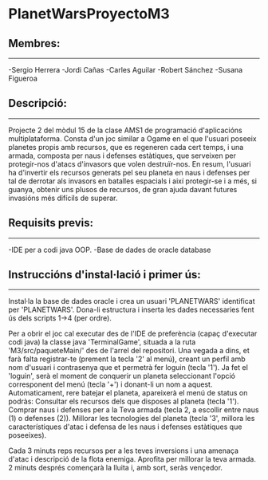 # PlanetWarsProyectoM3
## Membres:
---
-Sergio Herrera
-Jordi Cañas
-Carles Aguilar
-Robert Sánchez
-Susana Figueroa

## Descripció:
---
Projecte 2 del mòdul 15 de la clase AMS1 de programació d'aplicacións multiplataforma.
Consta d'un joc similar a Ogame en el que l'usuari poseeix planetes propis amb recursos, que es regeneren cada cert temps, i una armada, composta per naus i defenses 
estàtiques, que serveixen per protegir-nos d'atacs d'invasors que volen destruïr-nos. En resum, l'usuari ha d'invertir els recursos generats pel seu planeta en naus 
i defenses per tal de derrotar als invasors en batalles espacials i així protegir-se i a més, si guanya, obtenir uns plusos de recursos, de gran ajuda davant futures
invasións més difícils de superar.

## Requisits previs:
---
-IDE per a codi java OOP.
-Base de dades de oracle database

## Instruccións d'instal·lació i primer ús:
---
Instal·la la base de dades oracle i crea un usuari 'PLANETWARS' identificat per 'PLANETWARS'.
Dona-li estructura i inserta les dades necessaries fent ús dels scripts 1->4 (per ordre).

Per a obrir el joc cal executar des de l'IDE de preferència (capaç d'executar codi java) la classe java 'TerminalGame', situada a la ruta 'M3/src/paqueteMain/' des de
l'arrel del repositori.
Una vegada a dins, et farà falta registrar-te (prement la tecla '2' al menú), creant un perfil amb nom d'usuari i contrasenya que et permetrà fer loguin (tecla '1').
Ja fet el 'loguin', serà el moment de conquerir un planeta seleccionant l'opció corresponent del menú (tecla '+') i donant-li un nom a aquest.
Automaticament, rere batejar el planeta, apareixerà el menú de status on podràs:
Consultar els recursos dels que disposes al planeta (tecla '1').
Comprar naus i defenses per a la Teva armada (tecla 2, a escollir entre naus (1) o defenses (2)).
Millorar les tecnologíes del planeta (tecla '3', millora les característiques d'atac i defensa de les naus i defenses estàtiques que poseeixes).

Cada 3 minuts reps recursos per a les teves inversions i una amenaça d'atac i descripció de la flota enemiga. Aprofita per millorar la teva armada. 2 minuts després
començarà la lluita i, amb sort, seràs vençedor.

